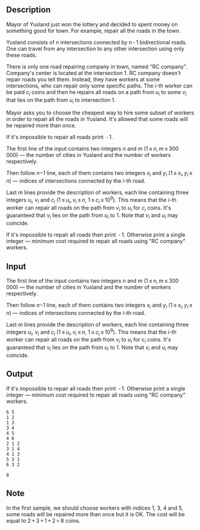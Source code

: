 ## Description

<div><p>Mayor of Yusland just won the lottery and decided to spent money on something good for town. For example, repair all the roads in the town.</p><p>Yusland consists of <span class="tex-span"><i>n</i></span> intersections connected by <span class="tex-span"><i>n</i> - 1</span> bidirectional roads. One can travel from any intersection to any other intersection using only these roads.</p><p>There is only one road repairing company in town, named "RC company". Company's center is located at the intersection <span class="tex-span">1</span>. RC company doesn't repair roads you tell them. Instead, they have workers at some intersections, who can repair only some specific paths. The <span class="tex-span"><i>i</i></span>-th worker can be paid <span class="tex-span"><i>c</i><sub class="lower-index"><i>i</i></sub></span> coins and then he repairs <span class="tex-font-style-bf">all roads</span> on a path from <span class="tex-span"><i>u</i><sub class="lower-index"><i>i</i></sub></span> to some <span class="tex-span"><i>v</i><sub class="lower-index"><i>i</i></sub></span> that <span class="tex-font-style-bf">lies on the path</span> from <span class="tex-span"><i>u</i><sub class="lower-index"><i>i</i></sub></span> to intersection <span class="tex-span">1</span>. </p><p>Mayor asks you to choose the cheapest way to hire some subset of workers in order to repair all the roads in Yusland. It's allowed that some roads will be repaired more than once.</p><p>If it's impossible to repair all roads print <span class="tex-span"> - 1</span>.</p></div><div class="input-specification"><p>The first line of the input contains two integers <span class="tex-span"><i>n</i></span> and <span class="tex-span"><i>m</i></span> (<span class="tex-span">1 ≤ <i>n</i>, <i>m</i> ≤ 300 000</span>)&nbsp;— the number of cities in Yusland and the number of workers respectively.</p><p>Then follow <span class="tex-span"><i>n</i>−1</span> line, each of them contains two integers <span class="tex-span"><i>x</i><sub class="lower-index"><i>i</i></sub></span> and <span class="tex-span"><i>y</i><sub class="lower-index"><i>i</i></sub></span> (<span class="tex-span">1 ≤ <i>x</i><sub class="lower-index"><i>i</i></sub>, <i>y</i><sub class="lower-index"><i>i</i></sub> ≤ <i>n</i></span>)&nbsp;— indices of intersections connected by the <span class="tex-span"><i>i</i></span>-th road.</p><p>Last <span class="tex-span"><i>m</i></span> lines provide the description of workers, each line containing three integers <span class="tex-span"><i>u</i><sub class="lower-index"><i>i</i></sub></span>, <span class="tex-span"><i>v</i><sub class="lower-index"><i>i</i></sub></span> and <span class="tex-span"><i>c</i><sub class="lower-index"><i>i</i></sub></span> (<span class="tex-span">1 ≤ <i>u</i><sub class="lower-index"><i>i</i></sub>, <i>v</i><sub class="lower-index"><i>i</i></sub> ≤ <i>n</i></span>, <span class="tex-span">1 ≤ <i>c</i><sub class="lower-index"><i>i</i></sub> ≤ 10<sup class="upper-index">9</sup></span>). This means that the <span class="tex-span"><i>i</i></span>-th worker can repair all roads on the path from <span class="tex-span"><i>v</i><sub class="lower-index"><i>i</i></sub></span> to <span class="tex-span"><i>u</i><sub class="lower-index"><i>i</i></sub></span> for <span class="tex-span"><i>c</i><sub class="lower-index"><i>i</i></sub></span> coins. It's guaranteed that <span class="tex-span"><i>v</i><sub class="lower-index"><i>i</i></sub></span> lies on the path from <span class="tex-span"><i>u</i><sub class="lower-index"><i>i</i></sub></span> to <span class="tex-span">1</span>. Note that <span class="tex-span"><i>v</i><sub class="lower-index"><i>i</i></sub></span> and <span class="tex-span"><i>u</i><sub class="lower-index"><i>i</i></sub></span> may coincide.</p></div><div class="output-specification"><p>If it's impossible to repair all roads then print <span class="tex-span"> - 1</span>. Otherwise print a single integer&nbsp;— minimum cost required to repair all roads using "RC company" workers.</p></div>

## Input

<p>The first line of the input contains two integers <span class="tex-span"><i>n</i></span> and <span class="tex-span"><i>m</i></span> (<span class="tex-span">1 ≤ <i>n</i>, <i>m</i> ≤ 300 000</span>)&nbsp;— the number of cities in Yusland and the number of workers respectively.</p><p>Then follow <span class="tex-span"><i>n</i>−1</span> line, each of them contains two integers <span class="tex-span"><i>x</i><sub class="lower-index"><i>i</i></sub></span> and <span class="tex-span"><i>y</i><sub class="lower-index"><i>i</i></sub></span> (<span class="tex-span">1 ≤ <i>x</i><sub class="lower-index"><i>i</i></sub>, <i>y</i><sub class="lower-index"><i>i</i></sub> ≤ <i>n</i></span>)&nbsp;— indices of intersections connected by the <span class="tex-span"><i>i</i></span>-th road.</p><p>Last <span class="tex-span"><i>m</i></span> lines provide the description of workers, each line containing three integers <span class="tex-span"><i>u</i><sub class="lower-index"><i>i</i></sub></span>, <span class="tex-span"><i>v</i><sub class="lower-index"><i>i</i></sub></span> and <span class="tex-span"><i>c</i><sub class="lower-index"><i>i</i></sub></span> (<span class="tex-span">1 ≤ <i>u</i><sub class="lower-index"><i>i</i></sub>, <i>v</i><sub class="lower-index"><i>i</i></sub> ≤ <i>n</i></span>, <span class="tex-span">1 ≤ <i>c</i><sub class="lower-index"><i>i</i></sub> ≤ 10<sup class="upper-index">9</sup></span>). This means that the <span class="tex-span"><i>i</i></span>-th worker can repair all roads on the path from <span class="tex-span"><i>v</i><sub class="lower-index"><i>i</i></sub></span> to <span class="tex-span"><i>u</i><sub class="lower-index"><i>i</i></sub></span> for <span class="tex-span"><i>c</i><sub class="lower-index"><i>i</i></sub></span> coins. It's guaranteed that <span class="tex-span"><i>v</i><sub class="lower-index"><i>i</i></sub></span> lies on the path from <span class="tex-span"><i>u</i><sub class="lower-index"><i>i</i></sub></span> to <span class="tex-span">1</span>. Note that <span class="tex-span"><i>v</i><sub class="lower-index"><i>i</i></sub></span> and <span class="tex-span"><i>u</i><sub class="lower-index"><i>i</i></sub></span> may coincide.</p>

## Output

<p>If it's impossible to repair all roads then print <span class="tex-span"> - 1</span>. Otherwise print a single integer&nbsp;— minimum cost required to repair all roads using "RC company" workers.</p>





```input1
6 5
1 2
1 3
3 4
4 5
4 6
2 1 2
3 1 4
4 1 3
5 3 1
6 3 2

```




```output1
8

```



## Note

<p>In the first sample, we should choose workers with indices <span class="tex-span">1</span>, <span class="tex-span">3</span>, <span class="tex-span">4</span> and <span class="tex-span">5</span>, some roads will be repaired more than once but it is OK. The cost will be equal to <span class="tex-span">2 + 3 + 1 + 2 = 8</span> coins.</p>
